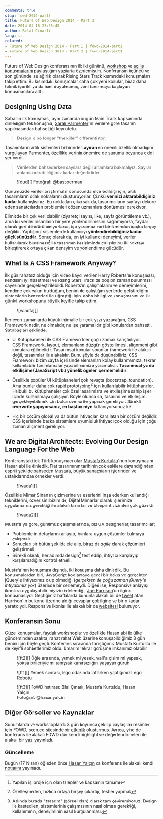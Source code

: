```yaml
---
comments: true
slug: fowd-2014-part3
title: Future of Web Design 2014 - Part 3
date: 2014-04-16 23:25:45
author: Bilal Cinarli
lang: tr
related:
- Future of Web Design 2014 - Part 1 | fowd-2014-part1
- Future of Web Design 2014 - Part 2 | fowd-2014-part2
---
```

Future of Web Design konferansının ilk iki gününü, [workshop](/article/fowd-2014-part1) ve [açılış konuşmalarını](/article/fowd-2014-part2) paylaştığım yazılarla özetlemiştim. Konferansın üçüncü ve son gününde ise ağırlık olarak Rising Stars Track kısmındaki konuşmaları takip ettim. Bu kısımdaki konuşmalar daha çok yeni konular, biraz daha teknik içerikli ya da ismi duyulmamış, yeni tanınmaya başlayan konuşmacılara aitti.

## Designing Using Data
Sabahın ilk konuşması, aynı zamanda bugün Main Track kapsamında dinlediğim tek konuşma, [Sarah Parmenter](http://twitter.com/sazzy)'ın verilere göre tasarım yapılmasından bahsettiği keynotetu.

> Design is no longer "the killer" differentiator.

Tasarımların artık sistemleri birbirinden __ayıran__ en önemli özellik olmadığını vurgulayan Parmenter, özellikle verinin önemine de sunumu boyunca ciddi yer verdi.

> Verilerden bahsederken sayılara değil anlamlara bakmalıyız. Sayılar anlamlandırabildiğimiz kadar değerlidirler.

<figure markdown="1">
![dud][]
<span class="credits">Fotoğraf: @basboerman</span>
</figure>

Günümüzde veriler araştırmalar sonucunda elde edildiği için, artık tasarımların odak noktalarını oluşturuyorlar. Çünkü __verinizi aktarabildiğiniz kadar__ kullanışlısınız. Bu noktadan çıkarsak da, tasarımcıların sayfayı dekore eden sanatçılardan problemleri çözen uzmanlara dönüşmesi gerekiyor.

Elimizde bir çok veri olabilir (ziyaretçi sayısı, like, sayfa görüntüleme vb.), ama bu veriler insanların bir yere yönlendirilmesini sağlamıyorsa, faydalı olarak geri döndürülemiyorlarsa, işe yaramaz veri birikiminden başka birşey değildir. Yaptığınız sistemlerde kullanıcıyı __yönlendirebildiğiniz kadar güçlüsünüzdür__. Sonuç olarak da, en iyi kullanıcı deneyimi, veriler kullanılarak bussiness[^1] ile tasarımın kesişiminde çalışılıp bu iki noktayı birleştirerek ortaya çıkan deneyim ve yönlendirme gücüdür.

## What Is A CSS Framework Anyway?
İlk gün rahatsız olduğu için video kaydı verilen Harry Roberts'ın konuşması, kendisini iyi hissetmesi ve Rising Stars Track'de boş bir zaman bulunması sayesinde gerçekleştirilebildi. Roberts'ın çalışmalarını ve deneyimlerini, kendime çok yakın bulduğum, benim de çalıştığım yerlerde geliştirdiğim sistemlerin benzerleri ile uğraştığı için, daha bir ilgi ve konuşmasını ve ilk günkü workshopunu büyük keyifle takip ettim.

<figure markdown="1">
![wiacfa][]
</figure>

İlerleyen zamanlarda büyük ihtimalle bir çok yazı yazacağım, CSS Framework nedir, ne olmalıdır, ne işe yaramalıdır gibi konulardan bahsetti. Satırbaşları şeklinde:

* UI Kütüphaneleri ile CSS Frameworkler çoğu zaman karıştırılıyor. <br />
CSS Framework, layout, elemanların düzgün gösterilmesi, alignment gibi konulara eğilmelidir. Tasarımsal konular sorunlar framework ile alakalı değil, tasarımlar ile alakalıdır. Bunu şöyle de düşünebiliriz; CSS Framework bizim sayfa içerisinde elemanları kolay kullanmamıza, tekrar kullanılabilir tanımlamalar yapabilmemize yaramalıdır. __Tasarımsal ya da etkilişime (JavaScript vb.) yönelik ögeler içermemelidir__.

* Özellikle popüler UI kütüphaneleri çok revaçta (bootstrap, foundation). Ama bunlar daha çok rapid prototyping[^2] için kullanılabilir kütüphaneler. Halbuki bu kütüphaneler çok özel tasarımlara ve etkileşime sahip işler içinde kullanılmaya çalışıyor. Böyle olunca da, tasarımı ve etkileşimi gerçekleyebilmek için bolca overwrite yapmak gerekiyor. Sürekli __overwrite yapıyorsanız, en baştan niye__ kullanıyorsunuz ki?

* Hiç bir çözüm global ya da bütün ihtiyaçları karşılatan bir çözüm değildir. CSS içerisinde başka sistemlere uyumluluk ihtiyacı çok olduğu için çoğu zaman aligment gerekiyor.

## We are Digital Architects: Evolving Our Design Language For the Web
Konferanstaki tek Türk konuşmacı olan [Mustafa Kurtuldu](http://twitter.com/Mustafa_x)'nun konuşmasını Hasan abi ile dinledik. Flat tasarımının tarihinin çok eskilere dayandığından esprili şekilde bahseden Mustafa, büyük sanatçıların işlerinden ve ustalıklarından örnekler verdi.

<figure markdown="1">
![wada1][]
</figure>

Özellikle Mimar Sinan'ın çizimlerine ve eserlerini inşa ederken kullandığı tekniklerini, özverisini bizim de, Dijital Mimarlar olarak işlerimize uygulamamız gerektiği ile alakalı kısımlar ve blueprint çizimleri çok güzeldi.

<figure markdown="1">
![wada2][]
</figure>

Mustafa'ya göre, günümüz çalışmalarında, biz UX designerlar, tasarımcılar;

* Problemlerin detaylarını anlayıp, bunlara uygun çözümler bulmaya çalışmalı
* Sonuçları bir bütün şekilde ele alıp, biraz da _agile_ olarak çözümleri geliştirmeli
* Sürekli olarak, her adımda design[^3] test edilip, ihtiyacı karşılayıp karşılamadığını kontrol etmeli.

Mustafa'nın konuşması dışında, iki konuşma daha dinledik. Bu konuşmalardan biri, JavaScript kodlamaya genel bir bakış ve gerçekten jQuery'e ihtiyacımız olup olmadığı (_gerçekten de çoğu zaman jQuery'e ihtiyacımız yok_) üzerinde bir derlemeydi. Diğeri ise, Responsive anlayışı ikonlara uygulayabilir miyizin irdelendiği, [Joe Harrison](https://twitter.com/joe_harrison)'un ilginç konuşmasıydı. Geçtiğimiz haftalarda bununla alakalı bir de [tweet](https://twitter.com/search?q=%40joe_harrison%20responsive%20icons&src=typd) atan Harrison'ın bu konu üzerine aldığı cevaplar çok ilginç ve bir o kadar yaratıcıydı. Responsive ikonlar ile alakalı bir de [websitesi](http://responsiveicons.co.uk/) bulunuyor.

## Konferansın Sonu
Güzel konuşmalar, faydalı workshoplar ve özellikle Hasan abi ile ülke gündeminden uzakta, rahat rahat Web üzerine konuşabildiğimiz 3 gün benim için böyle geçti. Konferans sırasında tanıştığımız Mustafa Kurtuldu ile de keyifli sohbetlerimiz oldu. Umarım tekrar görüşme imkanımız olabilir.

<figure markdown="1">
![ft2][]
Öğle arasında, yemek mi yesek, wall'a çizim mi yapsak, yoksa birileriyle mi tanışsak kararsızlığını yaşayan güruh.
</figure>

<figure markdown="1">
![ft1][]
Yemek sonrası, lego odasında laflarken yaptığımız Lego Robotu
</figure>

<figure markdown="1">
![ft3][]
FoWD hatırası: Bilal Çınarlı, Mustafa Kurtuldu, Hasan Yalçın<br />
<span class="copyright">Fotoğraf: @hasanyalcin</span>
</figure>

## Diğer Görseller ve Kaynaklar
Sunumlarda ve workshoplarda 3 gün boyunca çekilip paylaşılan resimleri için FOWD, seen.co sitesinde bir [etkinlik](http://seen.co/event/fowd-london-2014-london-uk-2014-9313) oluşturmuş. Ayrıca, yine de konferans ile alakalı FOWD dün kendi highlight ve değerlendirmeleri ile alakalı bir [yazı](http://www.futureinsights.com/home/to-the-future-a-look-back-at-fowd-london-2014.html) yayınladı.

### Güncelleme
Bugün (17 Nisan) öğleden önce [Hasan Yalçın](http://twitter.com/hasanyalcin) da konferans ile alakalı kendi [notlarını](http://www.hasanyalcin.com/future-of-web-design-2014-londra-notlari/) yayınladı.

[^1]: Yapılan iş, proje için olan talepler ve kapsamın tamamı
[^2]: Özelleşmeden, hızlıca ortaya birşey çıkartıp, testler yapmak
[^3]: Aslında burada "tasarım" (görsel olan) olarak tam çeviremiyoruz. Design ile kastedilen, sistemlerinin çalışmasının nasıl olması gerektiği, kullanımının, deneyiminin nasıl kurgulanması.

[dud]: /content/2014/fowd-2014-07.jpg
[wiacfa]: /content/2014/fowd-2014-08.jpg
[wada1]: /content/2014/fowd-2014-09.jpg
[wada2]: /content/2014/fowd-2014-10.jpg
[ft1]: /content/2014/fowd-2014-11.jpg
[ft2]: /content/2014/fowd-2014-12.jpg
[ft3]: /content/2014/fowd-2014-13.jpg